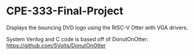 # CPE-333-Final-Project
Displays the bouncing DVD logo using the RISC-V Otter with VGA drivers.

System Verilog and C code is based off of DonutOnOtter: https://github.com/5Volts/DonutOnOtter



